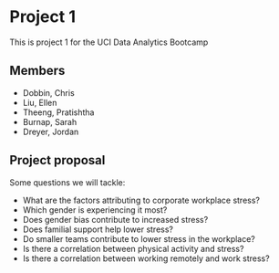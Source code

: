 # Project 1
This is project 1 for the UCI Data Analytics Bootcamp

## Members
* Dobbin, Chris
* Liu, Ellen
* Theeng, Pratishtha
* Burnap, Sarah
* Dreyer, Jordan

## Project proposal
Some questions we will tackle:
* What are the factors attributing to corporate workplace stress?
* Which gender is experiencing it most?
* Does gender bias contribute to increased stress?
* Does familial support help lower stress?
* Do smaller teams contribute to lower stress in the workplace?
* Is there a correlation between physical activity and stress?
* Is there a correlation between working remotely and work stress?
